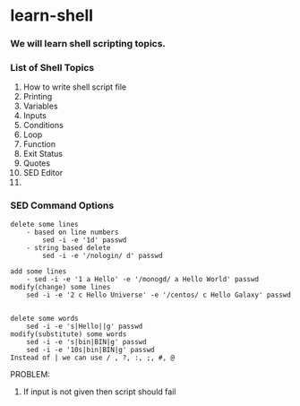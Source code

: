 # learn-shell

### We will learn shell scripting topics.

### List of Shell Topics

1. How to write shell script file
2. Printing
3. Variables 
4. Inputs 
5. Conditions 
6. Loop 
7. Function
8. Exit Status 
9. Quotes 
10. SED Editor 
11. 


### SED Command Options
```
delete some lines 
    - based on line numbers 
        sed -i -e '1d' passwd 
    - string based delete 
        sed -i -e '/nologin/ d' passwd

add some lines 
    - sed -i -e '1 a Hello' -e '/monogd/ a Hello World' passwd 
modify(change) some lines 
    sed -i -e '2 c Hello Universe' -e '/centos/ c Hello Galaxy' passwd


delete some words 
    sed -i -e 's|Hello||g' passwd 
modify(substitute) some words 
    sed -i -e 's|bin|BIN|g' passwd 
    sed -i -e '10s|bin|BIN|g' passwd 
Instead of | we can use / , ?, :, ;, #, @

```

PROBLEM:
1. If input is not given then script should fail

[//]: # (these are the most important things to learn and excel)

